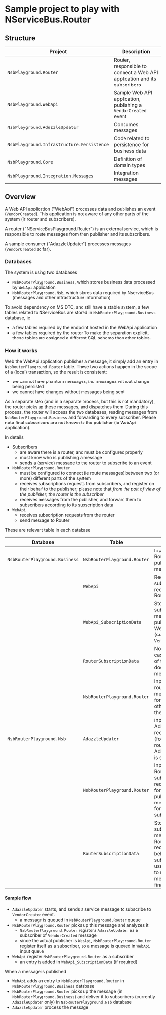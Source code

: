 # Sample project to play with NServiceBus.Router

## Structure

|Project|Description|
|-|-|
|`NsbPlayground.Router`| Router, responsible to connect a Web API application and its subscribers|
|`NsbPlayground.WebApi`| Sample Web API application, publishing a `VendorCreated` event|
|`NsbPlayground.AdazzleUpdater`| Consumes messages |
|`NsbPlayground.Infrastructure.Persistence`| Code related to persistence for business data|
|`NsbPlayground.Core`| Definition of domain types|
|`NsbPlayground.Integration.Messages`| Integration messages|

## Overview

A Web API application ("WebApi") processes data and publishes an event (`VendorCreated`).
This application is not aware of any other parts of the system (ir router and subscribers).

A router ("NServiceBusPlayground.Router") is an external service, which is responsible to route messages 
from then publisher and its subscribers. 

A sample consumer ("AdazzleUpdater") processes messages (`VendorCreated` so far).

### Databases

The system is using two databases 
- `NsbRouterPlayground.Business`, which stores business data processed by `WebApi` application 
- `NsbRouterPlayground.Nsb`, which stores data required by NserviceBus (messages and other infrastructure information)

To avoid dependency on MS DTC, and still have a stable system, a few tables related to NServiceBus
are stored in `NsbRouterPlayground.Business` database, ie
- a few tables required by the endpoint hosted in the WebApi application 
- a few tables required by the router
To make the separation explicit, these tables are assigned a different SQL schema than other tables.


### How it works

Web the WebApi application publishes a message, it simply add an entry in `NsbRouterPlayground.Router` table.
These two actions happen in the scope of a (local) transaction, so the result is consistent:
- we cannot have phantom messages, i.e. messages without change being persisted 
- we cannot have changes without messages being sent

As a separate step (and in a separate process, but this is not mandatory), the router picks up 
these messages, and dispatches them. During this process, the router will access the two databases, reading
messages from `NsbRouterPlayground.Business` and forwarding to every subscriber.
Please note final subscribers are not known to the publisher (ie WebApi application).

In details
- Subscribers
  - are aware there is a router, and must be configured properly
  - must know who is publishing a message
  - sends a (service) message to the router to subscribe to an event
- `NsbRouterPlayground.Router`
  - must be configured to connect (ie route messages) between two (or more) different parts of the system
  - receives subscriptions requests from subscribers, and register on their behalf to the publisher; please note that 
    *from the poit of view of the publisher, the router is the subscriber*
  - receives messages from the publisher, and forward them to subscribers according to its subscription data
- `WebApi`
  - receives subscription requests from the router
  - send message to Router 

These are relevant table in each database

|Database|Table|Used for|
|-|-|-|
|`NsbRouterPlayground.Business`|`NsbRouterPlayground.Router`| Input queue for Router, published messages|
| |`WebApi`| Receives subscription requests (from Router)|
| |`WebApi_SubscriptionData`| Stored subscriptions for messages published by WebApi (currenly `VendorCreated`) |
| |`RouterSubscriptionData`| Not used in this case, as this side of the system does not receive messages |
| |`NsbRouterPlayground.Router`| Input queue for router; stores messages to be forwarded to other parts of the system |
|`NsbRouterPlayground.Nsb`|`AdazzleUpdater`| Input queue for AdazzleUpdated; receives events (forwarded by router) AdazzleUpdater is subscribed to|
||`NsbRouterPlayground.Router`| Input queue for Router; receives subscription requests (to be forwarded to publishers) and messages to be forwarded to subscribers|
||`RouterSubscriptionData`| Stores subscription messages Router is receiving on behalf of actual subscribers; used by Router to route received messages to final recipient|

#### Sample flow

- `AdazzleUpdater` starts, and sends a service message to subscribe to `VendorCreated` event.
  - a message is queued in `NsbRouterPlayground.Router` queue
- `NsbRouterPlayground.Router` picks up this message and analyzes it
  - `NsbRouterPlayground.Router` registers `AdazzleUpdater` as a subscriber of `VendorCreated` message
  - since the actual publisher is `WebApi`, `NsbRouterPlayground.Router` register itself as a subscriber, so a message is queued in `WebApi` input queue 
- `WebApi` register `NsbRouterPlayground.Router` as a subscriber
  - an entry is added in `WebApi_SubscriptionData` (if required)

When a message is published

- `WebApi` adds an entry to `NsbRouterPlayground.Router` in `NsbRouterPlayground.Business` database
- `NsbRouterPlayground.Router` picks up the message (in `NsbRouterPlayground.Business`) and deliver it to subscribers (currently `AdazzleUpdater` only) 
  in `NsbRouterPlayground.Nsb` database
- `AdazzleUpdater` process the message